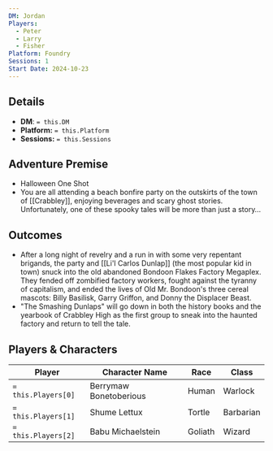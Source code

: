 ```yaml
---
DM: Jordan
Players:
  - Peter
  - Larry
  - Fisher
Platform: Foundry
Sessions: 1
Start Date: 2024-10-23
---
```

## Details
- **DM**: `= this.DM`
- **Platform:** `= this.Platform`
- **Sessions:** `= this.Sessions`

## Adventure Premise
- Halloween One Shot
- You are all attending a beach bonfire party on the outskirts of the town of [[Crabbley]], enjoying beverages and scary ghost stories. Unfortunately, one of these spooky tales will be more than just a story…

## Outcomes
- After a long night of revelry and a run in with some very repentant brigands, the party and [[Li'l Carlos Dunlap]] (the most popular kid in town) snuck into the old abandoned Bondoon Flakes Factory Megaplex. They fended off zombified factory workers, fought against the tyranny of capitalism, and ended the lives of Old Mr. Bondoon's three cereal mascots: Billy Basilisk, Garry Griffon, and Donny the Displacer Beast.
- "The Smashing Dunlaps" will go down in both the history books and the yearbook of Crabbley High as the first group to sneak into the haunted factory and return to tell the tale.

## Players & Characters
| Player              | Character Name       | Race    | Class     |
| ------------------- | -------------------- | ------- | --------- |
| `= this.Players[0]` | Berrymaw Bonetoberious | Human   | Warlock   |
| `= this.Players[1]` | Shume Lettux         | Tortle  | Barbarian |
| `= this.Players[2]` | Babu Michaelstein    | Goliath | Wizard    |
